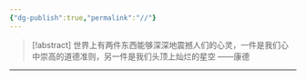 ```yaml
---
{"dg-publish":true,"permalink":"//"}
---
```




> [!abstract] 世界上有两件东西能够深深地震撼人们的心灵，一件是我们心中崇高的道德准则，另一件是我们头顶上灿烂的星空 ——康德
>

---
